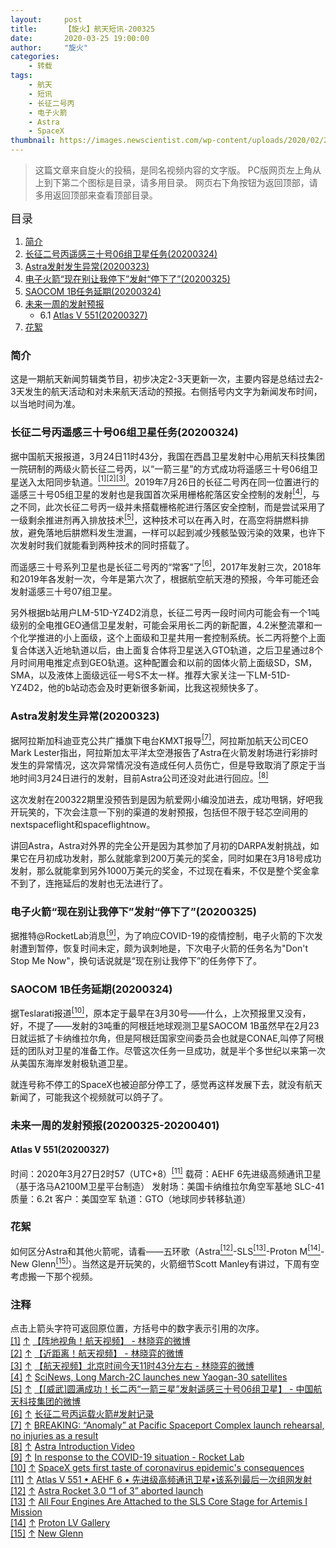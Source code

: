 ```yaml
---
layout:     post
title:      【旋火】航天短讯-200325
date:       2020-03-25 19:00:00
author:     "旋火"
categories:
    - 转载
tags:
    - 航天
    - 短讯
    - 长征二号丙
    - 电子火箭
    - Astra
    - SpaceX
thumbnail: https://images.newscientist.com/wp-content/uploads/2020/02/27213508/2020022410284854-4028125790344494881-bck_2995_web.jpg"
---
```

>这篇文章来自旋火的投稿，是同名视频内容的文字版。
>PC版网页左上角从上到下第二个图标是目录，请多用目录。
>网页右下角按钮为返回顶部，请多用返回顶部来查看顶部目录。

<escape><font size=4>目录</font></escape>

1. [简介](#简介)
2. [长征二号丙遥感三十号06组卫星任务(20200324)](#长征二号丙遥感三十号06组卫星任务-20200324)
3. [Astra发射发生异常(20200323)](#Astra发射发生异常-20200323)
4. [电子火箭“现在别让我停下”发射“停下了”(20200325)](#电子火箭“现在别让我停下”发射“停下了”-20200325)
5. [SAOCOM 1B任务延期(20200324)](#SAOCOM-1B任务延期-20200324)
6. [未来一周的发射预报](#未来一周的发射预报)
   - 6.1 [Atlas V 551(20200327)](#Atlas-V-551-20200327)
7. [花絮](#花絮)

### 简介

这是一期航天新闻剪辑类节目，初步决定2-3天更新一次，主要内容是总结过去2-3天发生的航天活动和对未来航天活动的预报。右侧括号内文字为新闻发布时间，以当地时间为准。

### 长征二号丙遥感三十号06组卫星任务(20200324)

据中国航天报报道，3月24日11时43分，我国在西昌卫星发射中心用航天科技集团一院研制的两级火箭长征二号丙，以“一箭三星”的方式成功将遥感三十号06组卫星送入太阳同步轨道。<escape><a name = "ref_1_s"><a href="#ref_1_d"><sup>[1]</sup></a></a><a name = "ref_2_s"><a href="#ref_2_d"><sup>[2]</sup></a></a><a name = "ref_3_s"><a href="#ref_3_d"><sup>[3]</sup></a></a></escape>。2019年7月26日的长征二号丙在同一位置进行的遥感三十号05组卫星的发射也是我国首次采用栅格舵落区安全控制的发射<escape><a name = "ref_4_s"><a href="#ref_4_d"><sup>[4]</sup></a></a></escape>，与之不同，此次长征二号丙一级并未搭载栅格舵进行落区安全控制，而是尝试采用了一级剩余推进剂再入排放技术<escape><a name = "ref_5_s"><a href="#ref_5_d"><sup>[5]</sup></a></a></escape>，这种技术可以在再入时，在高空将肼燃料排放，避免落地后肼燃料发生泄漏，一样可以起到减少残骸坠毁污染的效果，也许下次发射时我们就能看到两种技术的同时搭载了。

而遥感三十号系列卫星也是长征二号丙的“常客”了<escape><a name = "ref_6_s"><a href="#ref_6_d"><sup>[6]</sup></a></a></escape>，2017年发射三次，2018年和2019年各发射一次，今年是第六次了，根据航空航天港的预报，今年可能还会发射遥感三十号07组卫星。

另外根据b站用户LM-51D-YZ4D2消息，长征二号丙一段时间内可能会有一个1吨级别的全电推GEO通信卫星发射，可能会采用长二丙的新配置，4.2米整流罩和一个化学推进的小上面级，这个上面级和卫星共用一套控制系统。长二丙将整个上面复合体送入近地轨道以后，由上面复合体将卫星送入GTO轨道，之后卫星通过8个月时间用电推定点到GEO轨道。这种配置会和以前的固体火箭上面级SD，SM，SMA，以及液体上面级远征一号S不太一样。推荐大家关注一下LM-51D-YZ4D2，他的b站动态会及时更新很多新闻，比我这视频快多了。

### Astra发射发生异常(20200323)

据阿拉斯加科迪亚克公共广播旗下电台KMXT报导<escape><a name = "ref_7_s"><a href="#ref_7_d"><sup>[7]</sup></a></a></escape>，阿拉斯加航天公司CEO Mark Lester指出，阿拉斯加太平洋太空港报告了Astra在火箭发射场进行彩排时发生的异常情况，这次异常情况没有造成任何人员伤亡，但是导致取消了原定于当地时间3月24日进行的发射，目前Astra公司还没对此进行回应。<escape><a name = "ref_8_s"><a href="#ref_8_d"><sup>[8]</sup></a></a></escape>

这次发射在200322期里没预告到是因为航爱网小编没加进去，成功甩锅，好吧我开玩笑的，下次会注意一下别的渠道的发射预报，包括但不限于轻芯空间用的nextspaceflight和spaceflightnow。

讲回Astra，Astra对外界的完全公开是因为其参加了月初的DARPA发射挑战，如果它在月初成功发射，那么就能拿到200万美元的奖金，同时如果在3月18号成功发射，那么就能拿到另外1000万美元的奖金，不过现在看来，不仅是整个奖金拿不到了，连拖延后的发射也无法进行了。

### 电子火箭“现在别让我停下”发射“停下了”(20200325)

据推特@RocketLab消息<escape><a name = "ref_9_s"><a href="#ref_9_d"><sup>[9]</sup></a></a></escape>，为了响应COVID-19的疫情控制，电子火箭的下次发射遭到暂停，恢复时间未定，颇为讽刺地是，下次电子火箭的任务名为"Don't Stop Me Now"，换句话说就是“现在别让我停下”的任务停下了。

### SAOCOM 1B任务延期(20200324)

据Teslarati报道<escape><a name = "ref_10_s"><a href="#ref_10_d"><sup>[10]</sup></a></a></escape>，原本定于最早在3月30号——什么，上次预报里又没有，好，不提了——发射的3吨重的阿根廷地球观测卫星SAOCOM 1B虽然早在2月23日就运抵了卡纳维拉尔角，但是阿根廷国家空间委员会也就是CONAE,叫停了阿根廷的团队对卫星的准备工作。尽管这次任务一旦成功，就是半个多世纪以来第一次从美国东海岸发射极轨道卫星。

就连号称不停工的SpaceX也被迫部分停工了，感觉再这样发展下去，就没有航天新闻了，可能我这个视频就可以鸽子了。

### 未来一周的发射预报(20200325-20200401)

#### Atlas V 551(20200327)

时间：2020年3月27日2时57（UTC+8）<escape><a name = "ref_11_s"><a href="#ref_11_d"><sup>[11]</sup></a></a></escape>
载荷：AEHF 6先进级高频通讯卫星（基于洛马A2100M卫星平台制造）
发射场：美国卡纳维拉尔角空军基地 SLC-41
质量：6.2t
客户：美国空军
轨道：GTO（地球同步转移轨道）

### 花絮

如何区分Astra和其他火箭呢，请看——五环歌（Astra<escape><a name = "ref_12_s"><a href="#ref_12_d"><sup>[12]</sup></a></a></escape>-SLS<escape><a name = "ref_13_s"><a href="#ref_13_d"><sup>[13]</sup></a></a></escape>-Proton M<escape><a name = "ref_14_s"><a href="#ref_14_d"><sup>[14]</sup></a></a></escape>-New Glenn<escape><a name = "ref_15_s"><a href="#ref_15_d"><sup>[15]</sup></a></a></escape>）。当然这是开玩笑的，火箭细节Scott Manley有讲过，下周有空考虑搬一下那个视频。

### 注释

点击上箭头字符可返回原位置，方括号中的数字表示引用的次序。
<escape></br><a name = "ref_1_d"><a href = "#ref_1_d">[1]</a></a></escape> <escape><a href = "#ref_1_s">↑</a></escape> <escape><a href = "https://weibo.com/3279752321/IA5yexdqL">【阵地视角！航天视频】 - 林晓弈的微博</a></br><a name = "ref_2_d"><a href = "#ref_2_d">[2]</a></a></escape> <escape><a href = "#ref_2_s">↑</a></escape> <escape><a href = "https://weibo.com/3279752321/IA4ydxIEi">【近距离！航天视频】 - 林晓弈的微博</a></br><a name = "ref_3_d"><a href = "#ref_3_d">[3]</a></a></escape> <escape><a href = "#ref_3_s">↑</a></escape> <escape><a href = "https://weibo.com/3279752321/IA4tjcWhA">【航天视频】北京时间今天11时43分左右 - 林晓弈的微博</a></br><a name = "ref_4_d"><a href = "#ref_4_d">[4]</a></a></escape> <escape><a href = "#ref_4_s">↑</a></escape> <escape><a href = "https://youtu.be/rr7BGqICc-o">SciNews, Long March-2C launches new Yaogan-30 satellites</a></br><a name = "ref_5_d"><a href = "#ref_5_d">[5]</a></a></escape> <escape><a href = "#ref_5_s">↑</a></escape> <escape><a href = "https://weibo.com/5386897742/IA4EAoBiV">【[威武]圆满成功！长二丙“一箭三星”发射遥感三十号06组卫星】 - 中国航天科技集团的微博</a></br><a name = "ref_6_d"><a href = "#ref_6_d">[6]</a></a></escape> <escape><a href = "#ref_6_s">↑</a></escape> <escape><a href = "https://zh.wikipedia.org/wiki/%E9%95%BF%E5%BE%81%E4%BA%8C%E5%8F%B7%E4%B8%99%E8%BF%90%E8%BD%BD%E7%81%AB%E7%AE%AD#%E5%8F%91%E5%B0%84%E8%AE%B0%E5%BD%95">长征二号丙运载火箭#发射记录</a></br><a name = "ref_7_d"><a href = "#ref_7_d">[7]</a></a></escape> <escape><a href = "#ref_7_s">↑</a></escape> <escape><a href = "https://kmxt.org/2020/03/anomaly-at-pacific-spaceport-complex-launch-rehearsal-no-injuries-as-a-result/">BREAKING: “Anomaly” at Pacific Spaceport Complex launch rehearsal, no injuries as a result</a></br><a name = "ref_8_d"><a href = "#ref_8_d">[8]</a></a></escape> <escape><a href = "#ref_8_s">↑</a></escape> <escape><a href = "https://vimeo.com/388954219">Astra Introduction Video</a></br><a name = "ref_9_d"><a href = "#ref_9_d">[9]</a></a></escape> <escape><a href = "#ref_9_s">↑</a></escape> <escape><a href = "https://twitter.com/RocketLab/status/1242588678544752640">In response to the COVID-19 situation - Rocket Lab</a></br><a name = "ref_10_d"><a href = "#ref_10_d">[10]</a></a></escape> <escape><a href = "#ref_10_s">↑</a></escape> <escape><a href = "https://www.teslarati.com/spacex-rocket-launch-coronavirus-conseqeunces/">SpaceX gets first taste of coronavirus epidemic's consequences</a></br><a name = "ref_11_d"><a href = "#ref_11_d">[11]</a></a></escape> <escape><a href = "#ref_11_s">↑</a></escape> <escape><a href = "http://www.spaceflightfans.cn/event/atlas-5-%E2%80%A2-aehf-6-%E2%80%A2-%E5%85%88%E8%BF%9B%E7%BA%A7%E9%AB%98%E9%A2%91%E9%80%9A%E8%AE%AF%E5%8D%AB%E6%98%9F">Atlas V 551 • AEHF 6 • 先进级高频通讯卫星•该系列最后一次组网发射</a></br><a name = "ref_12_d"><a href = "#ref_12_d">[12]</a></a></escape> <escape><a href = "#ref_12_s">↑</a></escape> <escape><a href = "https://youtu.be/ZvkNfStJ7Lk">Astra Rocket 3.0 “1 of 3” aborted launch</a></br><a name = "ref_13_d"><a href = "#ref_13_d">[13]</a></a></escape> <escape><a href = "#ref_13_s">↑</a></escape> <escape><a href = "https://www.nasa.gov/exploration/systems/sls/multimedia/four-engines-attached-to-sls-core-stage-for-artemis-I-mission.html">All Four Engines Are Attached to the SLS Core Stage for Artemis I Mission</a></br><a name = "ref_14_d"><a href = "#ref_14_d">[14]</a></a></escape> <escape><a href = "#ref_14_s">↑</a></escape> <escape><a href = "http://www.b14643.de/Spacerockets_1/East_Europe_2/Proton/Gallery/Proton_LV.htm">Proton LV Gallery</a></br><a name = "ref_15_d"><a href = "#ref_15_d">[15]</a></a></escape> <escape><a href = "#ref_15_s">↑</a></escape> <escape><a href = "https://www.blueorigin.com/assets/BlueOrigin_NewGlenn_AftView.png">New Glenn</a></escape>